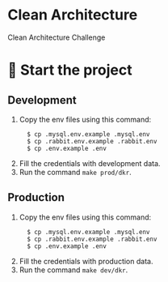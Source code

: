 # Clean Architecture
Clean Architecture Challenge

# 🚀 Start the project

## Development
1. Copy the env files using this command:
    ```shell
      $ cp .mysql.env.example .mysql.env
      $ cp .rabbit.env.example .rabbit.env
      $ cp .env.example .env
    ```
2. Fill the credentials with development data.
3. Run the command `make prod/dkr`.


## Production
1. Copy the env files using this command:
    ```shell
      $ cp .mysql.env.example .mysql.env
      $ cp .rabbit.env.example .rabbit.env
      $ cp .env.example .env
    ```
2. Fill the credentials with production data.
3. Run the command `make dev/dkr`.

